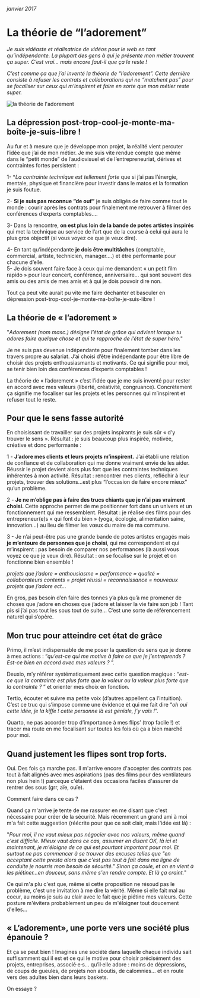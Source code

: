 *janvier 2017*

# La théorie de “l’adorement”

*Je suis vidéaste et réalisatrice de vidéos pour le web en tant qu’indépendante. La plupart des gens à qui je présente mon métier trouvent ça super. C’est vrai… mais encore faut-il que ça le reste !*

*C’est comme ça que j’ai inventé la théorie de “l’adorement”. Cette dernière consiste à refuser les contrats et collaborations qui ne “matchent pas” pour se focaliser sur ceux qui m’inspirent et faire en sorte que mon métier reste super.*

![la théorie de l'adorement](https://github.com/Julia-barbelane/reflexions/raw/master/photos/la-theorie-de-l'adorement.jpg)

## La dépression post-trop-cool-je-monte-ma-boîte-je-suis-libre !

Au fur et à mesure que je développe mon projet, la réalité vient percuter l’idée que j’ai de mon métier. Je me suis vite rendue compte que même dans le “petit monde” de l’audiovisuel et de l’entrepreneuriat, dérives et contraintes fortes persistent :  

1- **La contrainte technique est tellement forte* que si j’ai pas l’énergie, mentale, physique et financière pour investir dans le matos et la formation je suis foutue.  

2- **Si je suis pas reconnue “de ouf”** je suis obligés de faire comme tout le monde : courir après les contrats pour finalement me retrouver à filmer des conférences d’experts comptables….  

3- Dans la rencontre, **on est plus loin de la bande de potes artistes inspirés** qui met la technique au service de l’art que de la course à celui qui aura le plus gros objectif (si vous voyez ce que je veux dire).  

4- En tant qu’indépendante **je dois être multitâches** (comptable, commercial, artiste, technicien, manager….) et être performante pour chacune d’elle.  
5- Je dois souvent faire face à ceux qui me demandent « un petit film rapido » pour leur concert, conférence, anniversaire… qui sont souvent des amis ou des amis de mes amis et à qui je dois pouvoir dire non.  

Tout ça peut vite aurait pu vite me faire déchanter et basculer en dépression post-trop-cool-je-monte-ma-boîte-je-suis-libre !

## La théorie de « l’adorement »
"*Adorement (nom masc.) désigne l’état de grâce qui advient lorsque tu adores faire quelque chose et qui te rapproche de l’état de super héro.*"

Je ne suis pas devenue indépendante pour finalement tomber dans les travers propre au salariat. J’ai choisi d’être indépendante pour être libre de choisir des projets enthousiasmants et motivants. Ce qui signifie pour moi, se tenir bien loin des conférences d’experts comptables !  

La théorie de « l’adorement » c’est l’idée que je me suis inventé pour rester en accord avec mes valeurs (liberté, créativité, congruance). Concrètement ça signifie me focaliser sur les projets et les personnes qui m’inspirent et refuser tout le reste.

## Pour que le sens fasse autorité

En choisissant de travailler sur des projets inspirants je suis sûr « d’y trouver le sens ». Résultat : je suis beaucoup plus inspirée, motivée, créative et donc performante :  

1 - **J’adore mes clients et leurs projets m’inspirent.** J’ai établi une relation de confiance et de collaboration qui me donne vraiment envie de les aider. Réussir le projet devient alors plus fort que les contraintes techniques inhérentes à mon activité. Résultat : rencontrer mes clients, réfléchir à leur projets, trouver des solutions…est plus “l’occasion de faire encore mieux” qu’un problème.  

2 - **Je ne m’oblige pas à faire des trucs chiants que je n’ai pas vraiment choisi.** Cette approche permet de me positionner fort dans un univers et un fonctionnement qui me ressemblent. Résultat : je réalise des films pour des entrepreneur(e)s « qui font du bien » (yoga, écologie, alimentation saine, innovation…) au lieu de filmer les vœux du maire de ma commune.  

3 - Je n’ai peut-être pas une grande bande de potes artistes engagés mais **je m’entoure de personnes que je choisi**, qui me correspondent et qui m’inspirent : pas besoin de comparer nos performances (là aussi vous voyez ce que je veux dire). Résultat : on se focalise sur le projet et on fonctionne bien ensemble !  

*projets que j’adore = enthousiasme = performance = qualité = collaborateurs contents = projet réussi = reconnaissance = nouveaux projets que j’adore ect…*  

En gros, pas besoin d’en faire des tonnes y’a plus qu’à me promener de choses que j’adore en choses que j’adore et laisser la vie faire son job ! Tant pis si j’ai pas tout les sous tout de suite… C’est une sorte de référencement naturel qui s’opère.

## Mon truc pour atteindre cet état de grâce

Primo, il m’est indispensable de me poser la question du sens que je donne à mes actions : “*qu’est-ce qui me motive à faire ce que je j’entreprends ? Est-ce bien en accord avec mes valeurs ?* ”.  

Deuxio, m’y référer systématiquement avec cette question magique : “*est-ce que la contrainte est plus forte que la valeur ou la valeur plus forte que la contrainte ?* “ et orienter mes choix en fonction.  

Tertio, écouter et suivre ma petite voix (d’autres appellent ça l’intuition). C’est ce truc qui s’impose comme une évidence et qui me fait dire “*oh oui cette idée, je la kiffe ! cette personne là est géniale, j’y vais !*”.  

Quarto, ne pas accorder trop d’importance à mes flips’ (trop facile !) et tracer ma route en me focalisant sur toutes les fois où ça a bien marché pour moi.

## Quand justement les flipes sont trop forts. 
Oui. Des fois ça marche pas. Il m'arrive encore d'accepter des contrats pas tout à fait alignés avec mes aspirations (pas des films pour des ventilateurs non plus hein !) parceque c'étaient des occasions faciles d'assurer de rentrer des sous (grr, aïe, ouïe).

Comment faire dans ce cas ? 

Quand ça m'arrive je tente de me rassurer en me disant que c'est nécessaire pour créer de la sécurité. Mais récemment un grand ami à moi m'a fait cette suggestion (réécrite pour que ce soit clair, mais l'idée est là) :  

"*Pour moi, il ne vaut mieux pas négocier avec nos valeurs, même quand c'est difficile. Mieux vaut dans ce cas, assumer en disant OK, là ici et maintenant, je m'éloigne de ce qui est pourtant important pour moi. Et surtout ne pas commencer à se trouver des excuses telles que "en acceptant cette presta alors que c'est pas tout à fait dans ma ligne de conduite je nourris mon besoin de sécurité." Sinon ça coule, et on en vient à les piétiner...en douceur, sans même s'en rendre compte. Et là ça craint.*"

Ce qui m'a plu c'est que, même si cette proposition ne résoud pas le problème, c'est une invitation à me dire la vérité. Même si elle fait mal au coeur, au moins je suis au clair avec le fait que je piétine mes valeurs. Cette posture m'évitera probablement un peu de m'éloigner tout doucement d'elles...

## « L’adorement», une porte vers une société plus épanouie ?

Et ça se peut bien ! Imagines une société dans laquelle chaque individu sait suffisamment qui il est et ce qui le motive pour choisir précisément des projets, entreprises, associé·e·s… qu’il·elle adore : moins de dépressions, de coups de gueules, de projets non aboutis, de calomnies… et en route vers des adultes bien dans leurs baskets.  

On essaye ?
 
